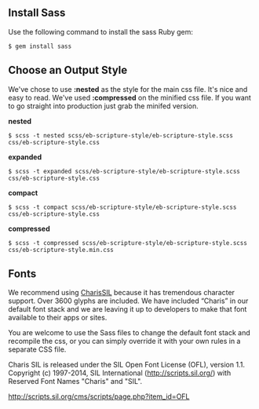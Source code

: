 ## Install Sass

Use the following command to install the sass Ruby gem:

`$ gem install sass`


## Choose an Output Style

We've chose to use __:nested__ as the style for the main css file. It's nice and easy to read. We've used __:compressed__ on the minified css file. If you want to go straight into production just grab the minifed version.

__nested__

`$ scss -t nested scss/eb-scripture-style/eb-scripture-style.scss css/eb-scripture-style.css`

__expanded__

`$ scss -t expanded scss/eb-scripture-style/eb-scripture-style.scss css/eb-scripture-style.css`

__compact__

`$ scss -t compact scss/eb-scripture-style/eb-scripture-style.scss css/eb-scripture-style.css`

__compressed__

`$ scss -t compressed scss/eb-scripture-style/eb-scripture-style.scss css/eb-scripture-style.min.css`

## Fonts

We recommend using [CharisSIL](http://scripts.sil.org/cms/scripts/page.php?item_id=CharisSIL_download) because it has tremendous character support. Over 3600 glyphs are included. We have included “Charis” in our default font stack and we are leaving it up to developers to make that font available to their apps or sites. 

You are welcome to use the Sass files to change the default font stack and recompile the css, or you can simply override it with your own rules in a separate CSS file.

Charis SIL is released under the SIL Open Font License (OFL), version 1.1. Copyright (c) 1997-2014, SIL International (http://scripts.sil.org/) with Reserved Font Names "Charis" and "SIL".

http://scripts.sil.org/cms/scripts/page.php?item_id=OFL